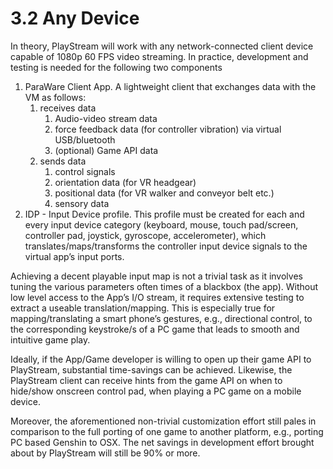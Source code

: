 # 3.2 Any Device

In theory, PlayStream will work with any network-connected client device capable of 1080p 60 FPS video streaming. In practice, development and testing is needed for the following two components

1. ParaWare Client App. A lightweight client that exchanges data with the VM as follows:
   1. receives data
      1. Audio-video stream data
      2. force feedback data (for controller vibration) via virtual USB/bluetooth
      3. (optional) Game API data
   2. sends data
      1. control signals
      2. orientation data (for VR headgear)
      3. positional data (for VR walker and conveyor belt etc.)
      4. sensory data
2. IDP - Input Device profile. This profile must be created for each and every input device category (keyboard, mouse, touch pad/screen, controller pad, joystick, gyroscope, accelerometer), which translates/maps/transforms the controller input device signals to the virtual app’s input ports.

Achieving a decent playable input map is not a trivial task as it involves tuning the various parameters often times of a blackbox (the app). Without low level access to the App’s I/O stream, it requires extensive testing to extract a useable translation/mapping. This is especially true for mapping/translating a smart phone’s gestures, e.g., directional control, to the corresponding keystroke/s of a PC game that leads to smooth and intuitive game play.

Ideally, if the App/Game developer is willing to open up their game API to PlayStream, substantial time-savings can be achieved. Likewise, the PlayStream client can receive hints from the game API on when to hide/show onscreen control pad, when playing a PC game on a mobile device.

Moreover, the aforementioned non-trivial customization effort still pales in comparison to the full porting of one game to another platform, e.g., porting PC based Genshin to OSX. The net savings in development effort brought about by PlayStream will still be 90% or more.

